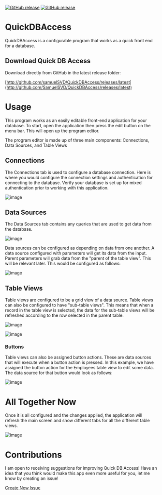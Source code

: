 [![GitHub release](https://img.shields.io/github/release/SamuelSVD/QuickDBAccess.svg)](../../releases/latest)
[![GitHub release](https://img.shields.io/github/downloads/SamuelSVD/QuickDBAccess/total)](../../releases/latest)

# QuickDBAccess
QuickDBAccess is a configurable program that works as a quick front end for a database.

## Download Quick DB Access

Download directly from GitHub in the latest release folder:

[http://github.com/samuelSVD/QuickDBAccess/releases/latest](http://github.com/SamuelSVD/QuickDBAccess/releases/latest)

# Usage

This program works as an easily editable front-end application for your database. To start, open the application then press the edit button on the menu bar. This will open up the program editor.

The program editor is made up of three main components: Connections, Data Sources, and Table Views

## Connections

The Connections tab is used to configure a database connection. Here is where you would configure the connection settings and authentication for connecting to the database. Verify your database is set up for mixed authentication prior to working with this application.

![image](https://user-images.githubusercontent.com/36249705/236113646-c1120142-9166-41e4-9bcb-bff7571346bd.png)

## Data Sources

The Data Sources tab contains any queries that are used to get data from the database.

![image](https://user-images.githubusercontent.com/36249705/236113892-9a3d0231-9052-48fe-875a-9514748960ad.png)

Data sources can be configured as depending on data from one another. A data source configured with parameters will get its data from the input. Parent parameters will grab data from the "parent of the table view". This will be relevant later. This would be configured as follows:

![image](https://user-images.githubusercontent.com/36249705/236113857-6c7baf26-bc3b-4995-867b-80dc7e7f5416.png)

## Table Views

Table views are configured to be a grid view of a data source. Table views can also be configured to have "sub-table views". This means that when a record in the table view is selected, the data for the sub-table views will be refreshed according to the row selected in the parent table.

![image](https://user-images.githubusercontent.com/36249705/236114473-d538f8d4-758d-483b-8211-8d30b24271a5.png)

![image](https://user-images.githubusercontent.com/36249705/236114498-7bf8dd73-fc4f-42df-bb3e-7d6e866a11d1.png)

### Buttons

Table views can also be assigned button actions. These are data sources that will execute when a button action is pressed. In this example, we have assigned the button action for the Employees table view to edit some data. The data source for that button would look as follows:

![image](https://user-images.githubusercontent.com/36249705/236114723-52771a1f-42f6-424e-b349-03f8fba31e1e.png)


# All Together Now

Once it is all configured and the changes applied, the application will refresh the main screen and show different tabs for all the different table views.

![image](https://user-images.githubusercontent.com/36249705/236114838-bc34242d-d805-4237-98dd-754278623772.png)

# Contributions

I am open to receiving suggestions for improving Quick DB Access! Have an idea that you think would make this app even more useful for you, let me know by creating an issue!

[Create New Issue](https://github.com/SamuelSVD/QuickDBAccess/issues/new)
